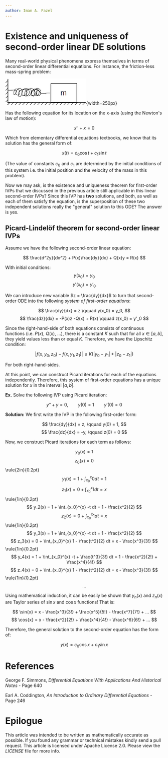 ```yaml
---
author: Iman A. Fazel
---
```

# Existence and uniqueness of second-order linear DE solutions
Many real-world physical phenomena express themselves in terms of second-order linear differential equations.
For instance, the friction-less mass-spring problem:

![Friction-less mass-spring system](./mass-spring.png){width=250px}

Has the following equation for its location on the x-axis (using the Newton's law of motion):

$$
x'' + x = 0
$$

Which from elementary differential equations textbooks, we know that its solution has the general form of:

$$
x(t) = c_0\cos{t} + c_1\sin{t}
$$

(The value of constants $c_0$ and $c_1$ are determined by the initial conditions of this system i.e. the initial position and the velocity of the mass in this problem).

Now we may ask, is the existence and uniqueness theorem for first-order IVPs that we discussed in the previous article still applicable in this linear second-order IVPs?
Since this IVP has **two** solutions, and both, as well as each of them satisfy the equation, is the superposition of these two independent solutions really the "general" solution to this ODE?
The answer is yes.

## Picard-Lindelöf theorem for second-order linear IVPs
Assume we have the following second-order linear equation:

$$
\frac{d^2y}{dx^2} + P(x)\frac{dy}{dx} + Q(x)y = R(x)
$$

With initial conditions:
$$
y(x_0) = y_0
$$$$
y'(x_0) = y'_0
$$

We can introduce new variable $z = \frac{dy}{dx}$ to turn that second-order ODE into the following *system of first-order equations*:

$$
\frac{dy}{dx} = z \qquad y(x_0) = y_0,
$$$$
\frac{dz}{dx} = -P(x)z -Q(x) + R(x) \qquad z(x_0) = y'_0
$$

Since the right-hand-side of both equations consists of continuous functions (i.e. $P(x)$, $Q(x)$, ...), there is a constant $K$ such that for all $x \in [a,b]$, they yield values less than or equal $K$.
Therefore, we have the Lipschitz condition:

$$
|f(x,y_0,z_0) - f(x,y_1,z_1)| \leq K(|y_0 - y_1| + |z_0 - z_1|)
$$

For both right-hand-sides.

At this point, we can construct Picard iterations for each of the equations independently.
Therefore, this system of first-order equations has a unique solution for $x$ in the interval $[a, b]$.

**Ex.** Solve the following IVP using Picard iteration:

$$
y'' + y = 0 , \qquad y(0) = 1 \qquad y'(0) = 0
$$

**Solution:**
We first write the IVP in the following first-order form:

$$
\frac{dy}{dx} = z, \qquad y(0) = 1,
$$$$
\frac{dz}{dx} = -y, \qquad z(0) = 0
$$

Now, we construct Picard iterations for each term as follows:

$$
y_0(x) = 1
$$$$
z_0(x) = 0
$$\rule{2in}{0.2pt}$$
$$$$
y_1(x) = 1 + \int_{x_0}^{x} 0 dt = 1
$$$$
z_1(x) = 0 + \int_{x_0}^{x} 1 dt = x
$$\rule{1in}{0.2pt}$$
$$$$
y_2(x) = 1 + \int_{x_0}^{x} -t dt = 1 - \frac{x^2}{2}
$$$$
z_2(x) = 0 + \int_{x_0}^{x} 1 dt = x
$$\rule{1in}{0.2pt}$$
$$$$
y_3(x) = 1 + \int_{x_0}^{x} -t dt = 1 - \frac{x^2}{2}
$$$$
z_3(x) = 0 + \int_{x_0}^{x} 1 - \frac{t^2}{2} dt = x - \frac{x^3}{3!}
$$\rule{1in}{0.2pt}$$
$$$$
y_4(x) = 1 + \int_{x_0}^{x} -t + \frac{t^3}{3!} dt = 1 - \frac{x^2}{2!} + \frac{x^4}{4!}
$$$$
z_4(x) = 0 + \int_{x_0}^{x} 1 - \frac{t^2}{2} dt = x - \frac{x^3}{3!}
$$\rule{1in}{0.2pt}$$
$$$$
...
$$

Using mathematical induction, it can be easily be shown that $y_n(x)$ and $z_n(x)$ are Taylor series of $\sin{x}$ and $\cos{x}$ functions!
That is:

$$
\sin{x} = x - \frac{x^3}{3!} + \frac{x^5}{5!} - \frac{x^7}{7!} + ...
$$
$$
\cos{x} = x - \frac{x^2}{2!} + \frac{x^4}{4!} - \frac{x^6}{6!} + ...
$$

Therefore, the general solution to the second-order equation has the form of:

$$
y(x) = c_0\cos{x} + c_1\sin{x}
$$

# References
George F. Simmons, *Differential Equations With Applications And Historical Notes* - Page 640

Earl A. Coddington, *An Introduction to Ordinary Differential Equations* - Page 246


# Epilogue
This article was intended to be written as mathematically accurate as possible.
If you found any grammar or technical mistakes kindly send a pull request.
This article is licensed under Apache License 2.0.
Please view the *LICENSE* file for more info.
